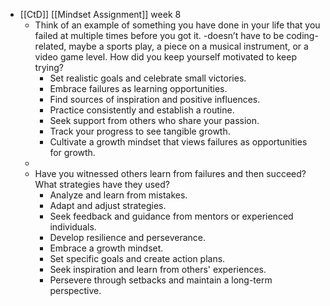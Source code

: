 - [[CtD]] [[Mindset Assignment]] week 8
	- Think of an example of something you have done in your life that you failed at multiple times before you got it. -doesn’t have to be coding-related, maybe a sports play, a piece on a musical instrument, or a video game level. How did you keep yourself motivated to keep trying?
		- Set realistic goals and celebrate small victories.
		- Embrace failures as learning opportunities.
		- Find sources of inspiration and positive influences.
		- Practice consistently and establish a routine.
		- Seek support from others who share your passion.
		- Track your progress to see tangible growth.
		- Cultivate a growth mindset that views failures as opportunities for growth.
	-
	- Have you witnessed others learn from failures and then succeed? What strategies have they used?
		- Analyze and learn from mistakes.
		- Adapt and adjust strategies.
		- Seek feedback and guidance from mentors or experienced individuals.
		- Develop resilience and perseverance.
		- Embrace a growth mindset.
		- Set specific goals and create action plans.
		- Seek inspiration and learn from others' experiences.
		- Persevere through setbacks and maintain a long-term perspective.